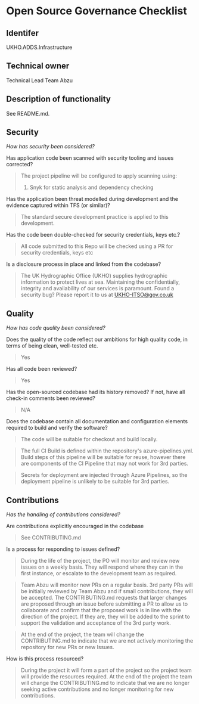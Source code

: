# Open Source Governance Checklist

## Identifer

UKHO.ADDS.Infrastructure

## Technical owner

Technical Lead Team Abzu

## Description of functionality

See README.md.

## Security

*How has security been considered?*

Has application code been scanned with security tooling and issues corrected?
> The project pipeline will be configured to apply scanning using:
> 1. Snyk for static analysis and dependency checking

Has the application been threat modelled during development and the evidence captured within TFS (or similar)?
> The standard secure development practice is applied to this development.

Has the code been double-checked for security credentials, keys etc.?
> All code submitted to this Repo will be checked using a PR for security credentials, keys etc

Is a disclosure process in place and linked from the codebase?
> The UK Hydrographic Office (UKHO) supplies hydrographic information to protect lives at sea. Maintaining the confidentially, integrity and availability of our services is paramount. Found a security bug? Please report it to us at UKHO-ITSO@gov.co.uk

## Quality

*How has code quality been considered?*

Does the quality of the code reflect our ambitions for high quality code, in terms of being clean, well-tested etc.
> Yes

Has all code been reviewed?
> Yes

Has the open-sourced codebase had its history removed?  If not, have all check-in comments been reviewed?
> N/A

Does the codebase contain all documentation and configuration elements required to build and verify the software?
> The code will be suitable for checkout and build locally.

> The full CI Build is defined within the repository's azure-pipelines.yml. Build steps of this pipeline will be suitable for reuse, however there are components of the CI Pipeline that may not work for 3rd parties.

> Secrets for deployment are injected through Azure Pipelines, so the deployment pipeline is unlikely to be suitable for 3rd parties.

## Contributions

*Has the handling of contributions considered?*

Are contributions explicitly encouraged in the codebase
> See CONTRIBUTING.md

Is a process for responding to issues defined?
> During the life of the project, the PO will monitor and review new issues on a weekly basis. They will respond where they can in the first instance, or escalate to the development team as required.

> Team Abzu will monitor new PRs on a regular basis. 3rd party PRs will be initially reviewed by Team Abzu and if small contributions, they will be accepted. The CONTRIBUTING.md requests that larger changes are proposed through an issue before submitting a PR to allow us to collaborate and confirm that the proposed work is in line with the direction of the project. If they are, they will be added to the sprint to support the validation and acceptance of the 3rd party work.

> At the end of the project, the team will change the CONTRIBUTING.md to indicate that we are not actively monitoring the repository for new PRs or new Issues.

How is this process resourced?
> During the project it will form a part of the project so the project team will provide the resources required. At the end of the project the team will change the CONTRIBUTING.md to indicate that we are no longer seeking active contributions and no longer monitoring for new contributions.
